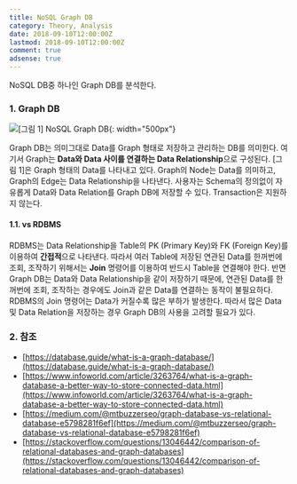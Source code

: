 ```yaml
---
title: NoSQL Graph DB
category: Theory, Analysis
date: 2018-09-10T12:00:00Z
lastmod: 2018-09-10T12:00:00Z
comment: true
adsense: true
---
```


NoSQL DB중 하나인 Graph DB를 분석한다.

### 1. Graph DB

![[그림 1] NoSQL Graph DB]({{site.baseurl}}/images/theory_analysis/NoSQL_Graph_DB/NoSQL_Graph.PNG){: width="500px"}

Graph DB는 의미그대로 Data를 Graph 형태로 저장하고 관리하는 DB를 의미한다. 여기서 Graph는 **Data와 Data 사이를 연결하는 Data Relationship**으로 구성된다. [그림 1]은 Graph 형태의 Data를 나타내고 있다. Graph의 Node는 Data를 의미하고, Graph의 Edge는 Data Relationship을 나타낸다. 사용자는 Schema의 정의없이 자유롭게 Data와 Data Relation를 Graph DB에 저장할 수 있다. Transaction은 지원하지 않는다. 

#### 1.1. vs RDBMS

RDBMS는 Data Relationship을 Table의 PK (Primary Key)와 FK (Foreign Key)를 이용하여 **간접적**으로 나타낸다. 따라서 여러 Table에 저장된 연관된 Data를 한꺼번에 조회, 조작하기 위해서는 **Join** 명령어를 이용하여 반드시 Table을 연결해야 한다. 반면 Graph DB는 Data와 Data Relationship을 같이 저장하기 때문에, 연관된 Data를 한꺼번에 조회, 조작하는 경우에도 Join과 같은 Data를 연결하는 동작이 불필요하다. RDBMS의 Join 명령어는 Data가 커질수록 많은 부하가 발생한다. 따라서 많은 Data 및 Data Relation을 저장하는 경우 Graph DB의 사용을 고려할 필요가 있다.

### 2. 참조

* [https://database.guide/what-is-a-graph-database/](https://database.guide/what-is-a-graph-database/)
* [https://www.infoworld.com/article/3263764/what-is-a-graph-database-a-better-way-to-store-connected-data.html](https://www.infoworld.com/article/3263764/what-is-a-graph-database-a-better-way-to-store-connected-data.html)
* [https://medium.com/@mtbuzzerseo/graph-database-vs-relational-database-e5798281f6ef](https://medium.com/@mtbuzzerseo/graph-database-vs-relational-database-e5798281f6ef)
* [https://stackoverflow.com/questions/13046442/comparison-of-relational-databases-and-graph-databases](https://stackoverflow.com/questions/13046442/comparison-of-relational-databases-and-graph-databases)
